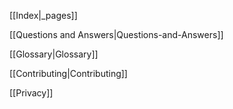 [[Index|_pages]]

[[Questions and Answers|Questions-and-Answers]]

[[Glossary|Glossary]]

[[Contributing|Contributing]]

[[Privacy]]